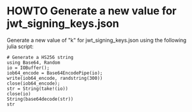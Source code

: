 # HOWTO Generate a new value for jwt_signing_keys.json

Generate a new value of "k" for jwt_signing_keys.json using the following julia script:

```
# Generate a HS256 string
using Base64, Random
io = IOBuffer();
iob64_encode = Base64EncodePipe(io);
write(iob64_encode, randstring(300))
close(iob64_encode);
str = String(take!(io))
close(io)
String(base64decode(str))
str
```
